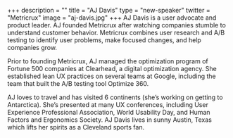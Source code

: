 +++
description = ""
title = "AJ Davis"
type = "new-speaker"
twitter = "Metricrux"
image = "aj-davis.jpg"
+++
AJ Davis is a user advocate and product leader. AJ founded Metricrux after watching companies stumble to understand customer behavior. Metricrux combines user research and A/B testing to identify user problems, make focused changes, and help companies grow.

Prior to founding Metricrux, AJ managed the optimization program of Fortune 500 companies at Clearhead, a digital optimization agency. She established lean UX practices on several teams at Google, including the team that built the A/B testing tool Optimize 360.

AJ loves to travel and has visited 6 continents (she’s working on getting to Antarctica). She’s presented at many UX conferences, including User Experience Professional Association, World Usability Day, and Human Factors and Ergonomics Society. AJ Davis lives in sunny Austin, Texas which lifts her spirits as a Cleveland sports fan.